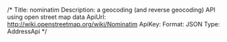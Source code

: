 /*
Title: nominatim
Description: a geocoding (and reverse geocoding) API using open street map data 
ApiUrl: http://wiki.openstreetmap.org/wiki/Nominatim
ApiKey: 
Format: JSON
Type: AddressApi
*/